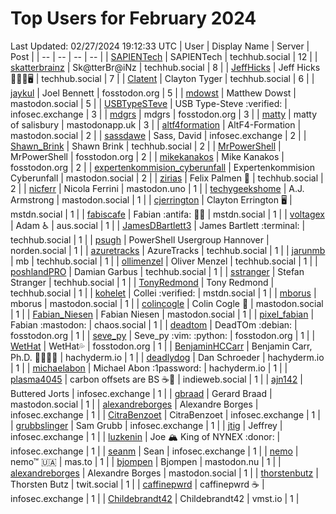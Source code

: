 # Top Users for February 2024
Last Updated: 02/27/2024 19:12:33 UTC
| User | Display Name | Server | Post |
| -- | -- | -- | -- |
| [SAPIENTech](https://techhub.social/@SAPIENTech) | SAPIENTech | techhub.social | 12 |
| [skatterbrainz](https://techhub.social/@skatterbrainz) | Sk@tterBr@iNz | techhub.social | 8 |
| [JeffHicks](https://techhub.social/@JeffHicks) | Jeff Hicks 🐶🎼🍷🖥️ | techhub.social | 7 |
| [Clatent](https://techhub.social/@Clatent) | Clayton Tyger | techhub.social | 6 |
| [jaykul](https://fosstodon.org/@jaykul) | Joel Bennett | fosstodon.org | 5 |
| [mdowst](https://mastodon.social/@mdowst) | Matthew Dowst | mastodon.social | 5 |
| [USBTypeSTeve](https://infosec.exchange/@USBTypeSTeve) | USB Type-Steve :verified: | infosec.exchange | 3 |
| [mdgrs](https://fosstodon.org/@mdgrs) | mdgrs | fosstodon.org | 3 |
| [matty](https://mastodonapp.uk/@matty) | matty of salisbury | mastodonapp.uk | 3 |
| [altf4formation](https://mastodon.social/@altf4formation) | AltF4-Formation | mastodon.social | 2 |
| [sassdawe](https://infosec.exchange/@sassdawe) | Sass, David | infosec.exchange | 2 |
| [Shawn_Brink](https://techhub.social/@Shawn_Brink) | Shawn Brink | techhub.social | 2 |
| [MrPowerShell](https://fosstodon.org/@MrPowerShell) | MrPowerShell | fosstodon.org | 2 |
| [mikekanakos](https://fosstodon.org/@mikekanakos) | Mike Kanakos | fosstodon.org | 2 |
| [expertenkommision_cyberunfall](https://mastodon.social/@expertenkommision_cyberunfall) | Expertenkommision Cyberunfall | mastodon.social | 2 |
| [zirias](https://techhub.social/@zirias) | Felix Palmen 📯 | techhub.social | 2 |
| [nicferr](https://mastodon.uno/@nicferr) | Nicola Ferrini | mastodon.uno | 1 |
| [techygeekshome](https://mastodon.social/@techygeekshome) | A.J. Armstrong | mastodon.social | 1 |
| [cjerrington](https://mstdn.social/@cjerrington) | Clayton Errington 🖥️ | mstdn.social | 1 |
| [fabiscafe](https://mstdn.social/@fabiscafe) | Fabian :antifa: 🏳️‍🌈 | mstdn.social | 1 |
| [voltagex](https://aus.social/@voltagex) | Adam ♿ | aus.social | 1 |
| [JamesDBartlett3](https://techhub.social/@JamesDBartlett3) | James Bartlett :terminal: | techhub.social | 1 |
| [psugh](https://norden.social/@psugh) | PowerShell Usergroup Hannover | norden.social | 1 |
| [azuretracks](https://techhub.social/@azuretracks) | AzureTracks | techhub.social | 1 |
| [jarunmb](https://techhub.social/@jarunmb) | mb | techhub.social | 1 |
| [ollimenzel](https://techhub.social/@ollimenzel) | Oliver Menzel | techhub.social | 1 |
| [poshlandPRO](https://techhub.social/@poshlandPRO) | Damian Garbus | techhub.social | 1 |
| [sstranger](https://techhub.social/@sstranger) | Stefan Stranger | techhub.social | 1 |
| [TonyRedmond](https://techhub.social/@TonyRedmond) | Tony Redmond | techhub.social | 1 |
| [kohelet](https://mstdn.social/@kohelet) | Collei :verified: | mstdn.social | 1 |
| [mborus](https://mastodon.social/@mborus) | mborus | mastodon.social | 1 |
| [colincogle](https://mastodon.social/@colincogle) | Colin Cogle 🔵 | mastodon.social | 1 |
| [Fabian_Niesen](https://mastodon.social/@Fabian_Niesen) | Fabian Niesen | mastodon.social | 1 |
| [pixel_fabian](https://chaos.social/@pixel_fabian) | Fabian :mastodon: | chaos.social | 1 |
| [deadtom](https://fosstodon.org/@deadtom) | DeadTOm :debian: | fosstodon.org | 1 |
| [seve_py](https://fosstodon.org/@seve_py) | Seve_py :vim: :python: | fosstodon.org | 1 |
| [WetHat](https://fosstodon.org/@WetHat) | WetHat💦 | fosstodon.org | 1 |
| [BenjaminHCCarr](https://hachyderm.io/@BenjaminHCCarr) | Benjamin Carr, Ph.D. 👨🏻‍💻🧬 | hachyderm.io | 1 |
| [deadlydog](https://hachyderm.io/@deadlydog) | Dan Schroeder | hachyderm.io | 1 |
| [michaelabon](https://hachyderm.io/@michaelabon) | Michael Abon :1password: | hachyderm.io | 1 |
| [plasma4045](https://indieweb.social/@plasma4045) | carbon offsets are BS ☕️🥬 | indieweb.social | 1 |
| [ajn142](https://infosec.exchange/@ajn142) | Buttered Jorts | infosec.exchange | 1 |
| [gbraad](https://mastodon.social/@gbraad) | Gerard Braad | mastodon.social | 1 |
| [alexandreborges](https://infosec.exchange/@alexandreborges) | Alexandre Borges | infosec.exchange | 1 |
| [CitraBenzoet](https://infosec.exchange/@CitraBenzoet) | CitraBenzoet | infosec.exchange | 1 |
| [grubbslinger](https://infosec.exchange/@grubbslinger) | Sam Grubb | infosec.exchange | 1 |
| [jtig](https://infosec.exchange/@jtig) | Jeffrey | infosec.exchange | 1 |
| [luzkenin](https://infosec.exchange/@luzkenin) | Joe 🏔️ King of NYNEX :donor: | infosec.exchange | 1 |
| [seanm](https://infosec.exchange/@seanm) | Sean | infosec.exchange | 1 |
| [nemo](https://mas.to/@nemo) | nemo™ 🇺🇦 | mas.to | 1 |
| [bjompen](https://mastodon.nu/@bjompen) | Bjompen | mastodon.nu | 1 |
| [alexandreborges](https://mastodon.social/@alexandreborges) | Alexandre Borges | mastodon.social | 1 |
| [thorstenbutz](https://twit.social/@thorstenbutz) | Thorsten Butz | twit.social | 1 |
| [caffinepwrd](https://infosec.exchange/@caffinepwrd) | caffinepwrd ☕ | infosec.exchange | 1 |
| [Childebrandt42](https://vmst.io/@Childebrandt42) | Childebrandt42 | vmst.io | 1 |
